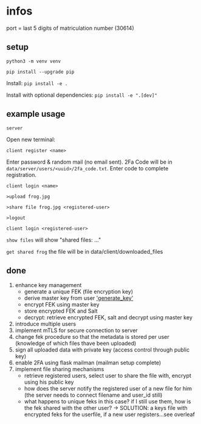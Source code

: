 # infos

port = last 5 digits of matriculation number (30614)

## setup

`python3 -m venv venv`

`pip install --upgrade pip`

Install: `pip install -e .`

Install with optional dependencies: `pip install -e ".[dev]"`

## example usage

`server`

Open new terminal:

`client register <name>`

Enter password & random mail (no email sent). 2Fa Code will be in `data/server/users/<uuid>/2fa_code.txt`. Enter code to complete registration.

`client login <name>`

`>upload frog.jpg`

`>share file frog.jpg <registered-user>`

`>logout`

`client login <registered-user>`

`show files` will show "shared files: ..."

`get shared frog` the file will be in data/client/downloaded_files


## done

1. enhance key management
    - generate a unique FEK (file encryption key)
    - derive master key from user ['generate_key'](src/utils/utils.py#L15)
    - encrypt FEK using master key
    - store encrypted FEK and Salt
    - decrypt: retrieve encrypted FEK, salt and decrypt using master key
2. introduce multiple users
3. implement mTLS for secure connection to server
4. change fek procedure so that the metadata is stored per user (knowledge of which files thave been uploaded)
5. sign all uploaded data with private key (access control through public key)
6. enable 2FA using flask mailman (mailman setup complete)
7. implement file sharing mechanisms
    - retrieve registered users, select user to share the file with, encrypt using his public key
    - how does the server notify the registered user of a new file for him (the server needs to connect filename and user_id still)
    - what happens to unique feks in this case? if I still use them, how is the fek shared with the other user? -> SOLUTION: a keys file with encrypted feks for the userfile, if a new user registers...see overleaf
